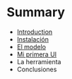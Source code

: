# Summary

* [Introduction](README.md)
* [Instalación](Instalacion.MD)
* [El modelo](ElModelo.md)
* [Mi primera UI](MiprimeraUI.MD)
* La herramienta
* Conclusiones


